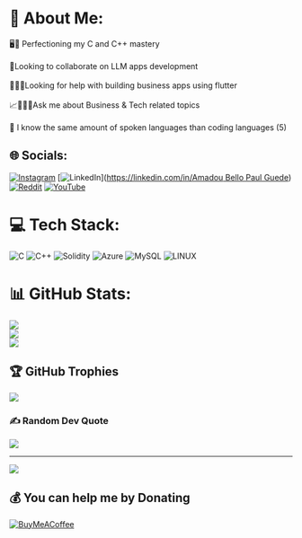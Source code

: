 # 💫 About Me:
🖥️🧠 Perfectioning my C and C++ mastery<br><br>👾Looking to collaborate on LLM apps development<br><br>📲🤳🏻Looking for help with building business apps using flutter<br><br>📈👨🏽‍💻Ask me about Business & Tech related topics<br><br>👀 I know the same amount of spoken languages than coding languages (5)


## 🌐 Socials:
[![Instagram](https://img.shields.io/badge/Instagram-%23E4405F.svg?logo=Instagram&logoColor=white)](https://instagram.com/amad4k) [![LinkedIn](https://img.shields.io/badge/LinkedIn-%230077B5.svg?logo=linkedin&logoColor=white)]([https://linkedin.com/in/Amadou Bello Paul Guede](https://www.linkedin.com/in/amadou-bello-paul-guede-a1b0bb205/)) [![Reddit](https://img.shields.io/badge/Reddit-%23FF4500.svg?logo=Reddit&logoColor=white)](https://reddit.com/user/Codangote) [![YouTube](https://img.shields.io/badge/YouTube-%23FF0000.svg?logo=YouTube&logoColor=white)](https://youtube.com/@https://www.youtube.com/channel/UC3LW1fwWkBIG3Zi2ddEG-2Q) 

# 💻 Tech Stack:
![C](https://img.shields.io/badge/c-%2300599C.svg?style=for-the-badge&logo=c&logoColor=white) ![C++](https://img.shields.io/badge/c++-%2300599C.svg?style=for-the-badge&logo=c%2B%2B&logoColor=white) ![Solidity](https://img.shields.io/badge/Solidity-%23363636.svg?style=for-the-badge&logo=solidity&logoColor=white) ![Azure](https://img.shields.io/badge/azure-%230072C6.svg?style=for-the-badge&logo=azure-devops&logoColor=white) ![MySQL](https://img.shields.io/badge/mysql-%2300f.svg?style=for-the-badge&logo=mysql&logoColor=white) ![LINUX](https://img.shields.io/badge/Linux-FCC624?style=for-the-badge&logo=linux&logoColor=black)
# 📊 GitHub Stats:
![](https://github-readme-stats.vercel.app/api?username=nextdangote&theme=dark&hide_border=false&include_all_commits=false&count_private=false)<br/>
![](https://github-readme-streak-stats.herokuapp.com/?user=nextdangote&theme=dark&hide_border=false)<br/>
![](https://github-readme-stats.vercel.app/api/top-langs/?username=nextdangote&theme=dark&hide_border=false&include_all_commits=false&count_private=false&layout=compact)

## 🏆 GitHub Trophies
![](https://github-profile-trophy.vercel.app/?username=nextdangote&theme=radical&no-frame=false&no-bg=true&margin-w=4)

### ✍️ Random Dev Quote
![](https://quotes-github-readme.vercel.app/api?type=horizontal&theme=radical)

---
[![](https://visitcount.itsvg.in/api?id=nextdangote&icon=0&color=0)](https://visitcount.itsvg.in)

  ## 💰 You can help me by Donating
  [![BuyMeACoffee](https://img.shields.io/badge/Buy%20Me%20a%20Coffee-ffdd00?style=for-the-badge&logo=buy-me-a-coffee&logoColor=black)](https://buymeacoffee.com/https://bmc.link/amad) 
